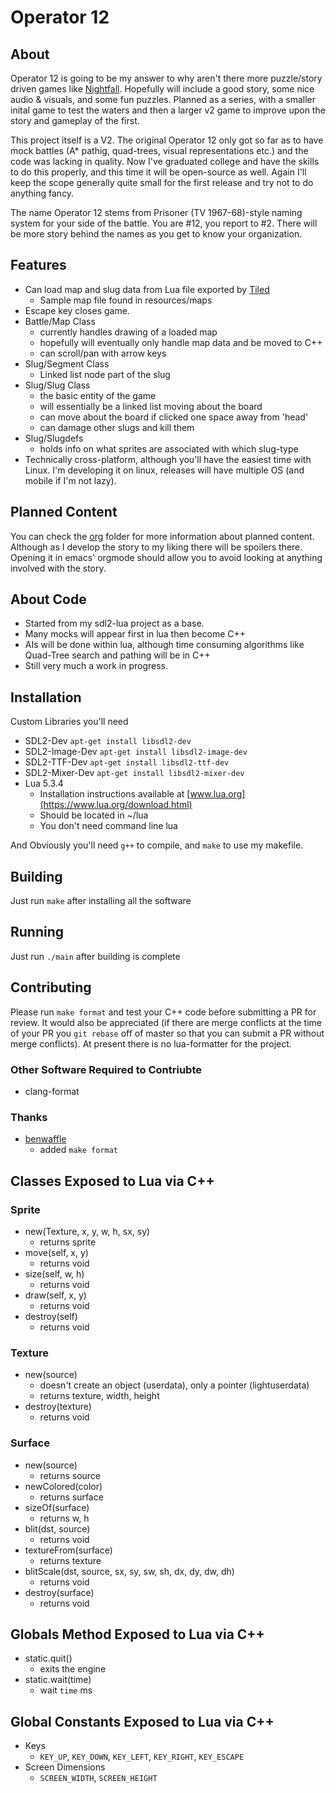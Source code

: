 # Operator 12

## About

Operator 12 is going to be my answer to why aren't there more puzzle/story driven games like [Nightfall](http://biomediaproject.com/bmp/files/LEGO/gms/online/Spybotics/TheNightfallIncident/). Hopefully will include a good story, some nice audio & visuals, and some fun puzzles. Planned as a series, with a smaller inital game to test the waters and then a larger v2 game to improve upon the story and gameplay of the first.

This project itself is a V2. The original Operator 12 only got so far as to have mock battles (A* pathig, quad-trees, visual representations etc.) and the code was lacking in quality. Now I've graduated college and have the skills to do this properly, and this time it will be open-source as well. Again I'll keep the scope generally quite small for the first release and try not to do anything fancy.

The name Operator 12 stems from Prisoner (TV 1967-68)-style naming system for your side of the battle. You are #12, you report to #2. There will be more story behind the names as you get to know your organization.


## Features

- Can load map and slug data from Lua file exported by [Tiled](https://www.mapeditor.org/)
    - Sample map file found in resources/maps
- Escape key closes game.
- Battle/Map Class
    - currently handles drawing of a loaded map
	- hopefully will eventually only handle map data and be moved to C++
	- can scroll/pan with arrow keys
- Slug/Segment Class
	- Linked list node part of the slug
- Slug/Slug Class
	- the basic entity of the game
	- will essentially be a linked list moving about the board
	- can move about the board if clicked one space away from 'head'
	- can damage other slugs and kill them
- Slug/Slugdefs
	- holds info on what sprites are associated with which slug-type
- Technically cross-platform, although you'll have the easiest time with Linux. I'm developing it on linux, releases will have multiple OS (and mobile if I'm not lazy).


## Planned Content

You can check the [org](./org) folder for more information about planned content. Although as I develop the story to my liking there will be spoilers there. Opening it in emacs' orgmode should allow you to avoid looking at anything involved with the story.


## About Code

- Started from my sdl2-lua project as a base.
- Many mocks will appear first in lua then become C++
- AIs will be done within lua, although time consuming algorithms like Quad-Tree search and pathing will be in C++
- Still very much a work in progress.


## Installation

Custom Libraries you'll need

- SDL2-Dev `apt-get install libsdl2-dev`
- SDL2-Image-Dev `apt-get install libsdl2-image-dev`
- SDL2-TTF-Dev `apt-get install libsdl2-ttf-dev`
- SDL2-Mixer-Dev `apt-get install libsdl2-mixer-dev`
- Lua 5.3.4
  - Installation instructions available at [www.lua.org](https://www.lua.org/download.html)
  - Should be located in ~/lua
  - You don't need command line lua

And Obviously you'll need `g++` to compile, and `make` to use my makefile.


## Building

Just run `make` after installing all the software


## Running 

Just run `./main` after building is complete


## Contributing

Please run `make format` and test your C++ code before submitting a PR for review. It would also be appreciated (if there are merge conflicts at the time of your PR you `git rebase` off of master so that you can submit a PR without merge conflicts). At present there is no lua-formatter for the project. 


### Other Software Required to Contriubte

- clang-format


### Thanks

- [benwaffle](https://github.com/benwaffle)
    - added `make format`


## Classes Exposed to Lua via C++

### Sprite

- new(Texture, x, y, w, h, sx, sy)
    - returns sprite
- move(self, x, y)
    - returns void
- size(self, w, h)
    - returns void
- draw(self, x, y)
    - returns void
- destroy(self)
    - returns void


### Texture

- new(source)
	- doesn't create an object (userdata), only a pointer (lightuserdata)
	- returns texture, width, height
- destroy(texture)
	- returns void


### Surface

- new(source)
	- returns source
- newColored(color)
	- returns surface
- sizeOf(surface)
	- returns w, h
- blit(dst, source)
	- returns void
- textureFrom(surface)
	- returns texture
- blitScale(dst, source, sx, sy, sw, sh, dx, dy, dw, dh)
	- returns void
- destroy(surface)
	- returns void


## Globals Method Exposed to Lua via C++

- static.quit()
    - exits the engine
- static.wait(time)
	- wait `time` ms


## Global Constants Exposed to Lua via C++

- Keys
	- `KEY_UP`, `KEY_DOWN`, `KEY_LEFT`, `KEY_RIGHT`, `KEY_ESCAPE`
- Screen Dimensions
	- `SCREEN_WIDTH`, `SCREEN_HEIGHT`
